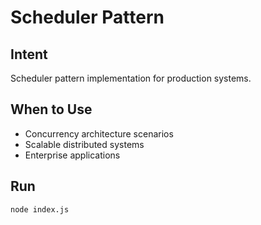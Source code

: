 # Scheduler Pattern

## Intent
Scheduler pattern implementation for production systems.

## When to Use
- Concurrency architecture scenarios
- Scalable distributed systems
- Enterprise applications

## Run
```bash
node index.js
```
